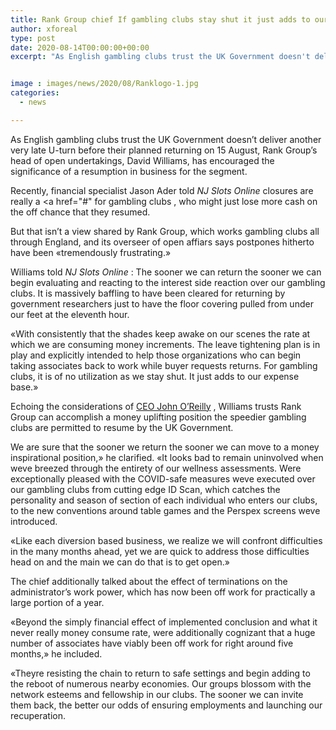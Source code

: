 ```yaml
---
title: Rank Group chief If gambling clubs stay shut it just adds to our expense base
author: xforeal 
type: post
date: 2020-08-14T00:00:00+00:00
excerpt: "As English gambling clubs trust the UK Government doesn't deliver another very late U-turn before their planned returning on 15 August, Rank Group's head of open undertakings, David Williams, has encouraged the significance of a resumption in business for the sector "


image : images/news/2020/08/Ranklogo-1.jpg
categories:
  - news

---
```

As English gambling clubs trust the UK Government doesn&#8217;t deliver another very late U-turn before their planned returning on 15 August, Rank Group&#8217;s head of open undertakings, David Williams, has encouraged the significance of a resumption in business for the segment. 

Recently, financial specialist Jason Ader told _NJ Slots Online_ closures are really a <a href="#" for gambling clubs </a>, who might just lose more cash on the off chance that they resumed. 

But that isn&#8217;t a view shared by Rank Group, which works gambling clubs all through England, and its overseer of open affiars says postpones hitherto have been &#171;tremendously frustrating.&#187; 

Williams told _NJ Slots Online_ : The sooner we can return the sooner we can begin evaluating and reacting to the interest side reaction over our gambling clubs. It is massively baffling to have been cleared for returning by government researchers just to have the floor covering pulled from under our feet at the eleventh hour. 

&#171;With consistently that the shades keep awake on our scenes the rate at which we are consuming money increments. The leave tightening plan is in play and explicitly intended to help those organizations who can begin taking associates back to work while buyer requests returns. For gambling clubs, it is of no utilization as we stay shut. It just adds to our expense base.&#187; 

Echoing the considerations of [CEO John O&#8217;Reilly][1] , Williams trusts Rank Group can accomplish a money uplifting position the speedier gambling clubs are permitted to resume by the UK Government. 

We are sure that the sooner we return the sooner we can move to a money inspirational position,&#187; he clarified. &#171;It looks bad to remain uninvolved when weve breezed through the entirety of our wellness assessments. Were exceptionally pleased with the COVID-safe measures weve executed over our gambling clubs from cutting edge ID Scan, which catches the personality and season of section of each individual who enters our clubs, to the new conventions around table games and the Perspex screens weve introduced. 

&#171;Like each diversion based business, we realize we will confront difficulties in the many months ahead, yet we are quick to address those difficulties head on and the main we can do that is to get open.&#187; 

The chief additionally talked about the effect of terminations on the administrator&#8217;s work power, which has now been off work for practically a large portion of a year. 

&#171;Beyond the simply financial effect of implemented conclusion and what it never really money consume rate, were additionally cognizant that a huge number of associates have viably been off work for right around five months,&#187; he included. 

&#171;Theyre resisting the chain to return to safe settings and begin adding to the reboot of numerous nearby economies. Our groups blossom with the network esteems and fellowship in our clubs. The sooner we can invite them back, the better our odds of ensuring employments and launching our recuperation.

 [1]: #